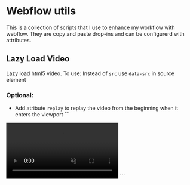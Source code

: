 # Webflow utils

This is a collection of scripts that I use to enhance my workflow with webflow. They are copy and paste drop-ins and can be configurerd with attributes.

## Lazy Load Video

Lazy load html5 video. To use:
Instead of `src` use `data-src` in source element

### Optional:

- Add atribute `replay` to replay the video from the beginning when it enters the viewport
´´´
<video autoplay muted playsinline replay>
<source data-src="https://res.cloudinary.com/dgvgmpeue/video/upload/c_scale,w_1180/c_crop,g_center,h_506,w_1000/v1705852542/arise-2024.mp4" type="video/mp4" />
</video>
´´´
